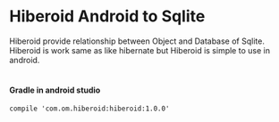 <H1>Hiberoid Android to Sqlite</H1>
Hiberoid provide relationship between Object and Database of Sqlite.
Hiberoid is work same as like hibernate but Hiberoid is simple to use in android.

</br>
</br>
<h4>Gradle in android studio</h4>
<code>compile 'com.om.hiberoid:hiberoid:1.0.0'</code>

